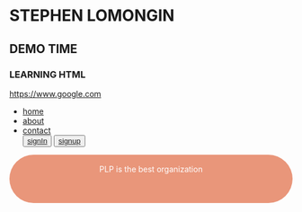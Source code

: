 <!DOCTYPE html>
<html>

<h1>STEPHEN LOMONGIN</h1>
<h2>DEMO TIME</h2>
<h3>LEARNING HTML</h3> 
<head>
<style>
    .footer{text-align: center;
    padding: 3px;
    background-color: darksalmon;
    color: white;
    border-radius: 50px;
    height: 80px;}
    footer::before{
        content: normal;
        background-color: white;
        width: 200px;
        height: 20px;
        position: absolute;
        left: 100px;
        top: 40px;
     }
     footer ::after{
        content: normal;
        background-color: white;
        width: 200px;
        height: 20px;
        position: absolute;
        right: 100px;
        top: 40px;
     }
     .like{
        color: black;
     }
     </style>
    </head>
    <body>
        <nav class="navbar">
            <div class="navdiv">
                <div class="logo"><a href="a">https://www.google.com                 
                </a>
            </div>
            <ul>
                <li><a href="a">home</a></a></li>
                <li><a href="a">about</a></a></li>
                <li><a href="a">contact</a></a></li>
                <button><a href="a">signIn</a></button>
                <button><a href="a">signup</a></button>
            </ul>
        </nav>
        <footer class="footer">
            <p>PLP is the best organization
            </p>
        </footer>
    </body>
</html>
